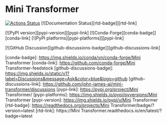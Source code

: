 # Mini Transformer

[![Actions Status][actions-badge]][actions-link]
[![Documentation Status][rtd-badge]][rtd-link]

[![PyPI version][pypi-version]][pypi-link]
[![Conda-Forge][conda-badge]][conda-link]
[![PyPI platforms][pypi-platforms]][pypi-link]

[![GitHub Discussion][github-discussions-badge]][github-discussions-link]

<!-- SPHINX-START -->

<!-- prettier-ignore-start -->
[actions-badge]:            https://github.com/john-james-ai/mini-transformer/workflows/CI/badge.svg
[actions-link]:             https://github.com/john-james-ai/mini-transformer/actions
[conda-badge]:              https://img.shields.io/conda/vn/conda-forge/Mini Transformer
[conda-link]:               https://github.com/conda-forge/Mini Transformer-feedstock
[github-discussions-badge]: https://img.shields.io/static/v1?label=Discussions&message=Ask&color=blue&logo=github
[github-discussions-link]:  https://github.com/john-james-ai/mini-transformer/discussions
[pypi-link]:                https://pypi.org/project/Mini Transformer/
[pypi-platforms]:           https://img.shields.io/pypi/pyversions/Mini Transformer
[pypi-version]:             https://img.shields.io/pypi/v/Mini Transformer
[rtd-badge]:                https://readthedocs.org/projects/Mini Transformer/badge/?version=latest
[rtd-link]:                 https://Mini Transformer.readthedocs.io/en/latest/?badge=latest

<!-- prettier-ignore-end -->
